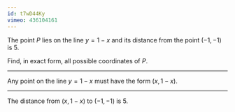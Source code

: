 ```yaml
---
id: t7wD44Ky
vimeo: 436104161
---
```


The point $P$ lies on the line $y = 1 - x$ and its distance from the point $(-1,-1)$ is $5.$

Find, in exact form, all possible coordinates of $P.$

<geogebra id="njexyjbk"></geogebra>

---

Any point on the line $y = 1 - x$ must have the form $(x, 1-x).$

---

The distance from $(x, 1-x)$ to $(-1,-1)$ is $5.$
